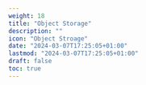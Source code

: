```yaml
---
weight: 18
title: "Object Storage"
description: ""
icon: "Object Stroage"
date: "2024-03-07T17:25:05+01:00"
lastmod: "2024-03-07T17:25:05+01:00"
draft: false
toc: true
---
```

